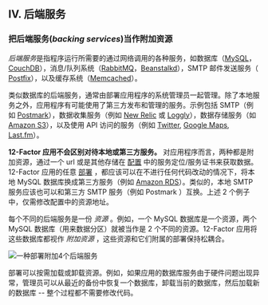 ## IV. 后端服务
### 把后端服务(*backing services*)当作附加资源

*后端服务*是指程序运行所需要的通过网络调用的各种服务，如数据库（[MySQL](https://dev.mysql.com/)，[CouchDB](http://couchdb.apache.org/)），消息/队列系统（[RabbitMQ](https://www.rabbitmq.com/)，[Beanstalkd](https://beanstalkd.github.io)），SMTP 邮件发送服务（[ Postfix](http://www.postfix.org/)），以及缓存系统（[Memcached](https://memcached.org/)）。

类似数据库的后端服务，通常由部署应用程序的系统管理员一起管理。除了本地服务之外，应用程序有可能使用了第三方发布和管理的服务。示例包括 SMTP（例如 [Postmark](https://postmarkapp.com/)），数据收集服务（例如 [New Relic](https://newrelic.com/) 或 [Loggly](http://www.loggly.com/)），数据存储服务（如 [Amazon S3](http://https://aws.amazon.com/s3/)），以及使用 API 访问的服务（例如 [Twitter](https://dev.twitter.com/), [Google Maps](https://developers.google.com/maps/), [Last.fm](https://www.last.fm/api)）。

**12-Factor 应用不会区别对待本地或第三方服务。** 对应用程序而言，两种都是附加资源，通过一个 url 或是其他存储在 [配置](./config) 中的服务定位/服务证书来获取数据。12-Factor 应用的任意 [部署](./codebase) ，都应该可以在不进行任何代码改动的情况下，将本地 MySQL 数据库换成第三方服务（例如 [Amazon RDS](https://aws.amazon.com/rds/)）。类似的，本地 SMTP 服务应该也可以和第三方 SMTP 服务（例如 Postmark ）互换。上述 2 个例子中，仅需修改配置中的资源地址。

每个不同的后端服务是一份 *资源* 。例如，一个 MySQL 数据库是一个资源，两个 MySQL 数据库（用来数据分区）就被当作是 2 个不同的资源。12-Factor 应用将这些数据库都视作 *附加资源* ，这些资源和它们附属的部署保持松耦合。

<img src="/images/attached-resources.png" class="full" alt="一种部署附加4个后端服务" />

部署可以按需加载或卸载资源。例如，如果应用的数据库服务由于硬件问题出现异常，管理员可以从最近的备份中恢复一个数据库，卸载当前的数据库，然后加载新的数据库 -- 整个过程都不需要修改代码。
